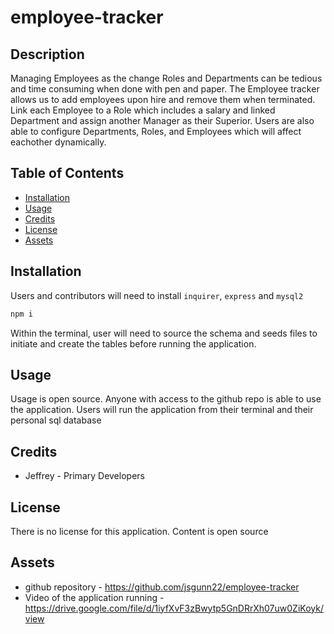 # employee-tracker

## Description

Managing Employees as the change Roles and Departments can be tedious and time consuming when done with pen and paper. The Employee tracker allows us to add employees upon hire and remove them when terminated. Link each Employee to a Role which includes a salary and linked Department and assign another Manager as their Superior. Users are also able to configure Departments, Roles, and Employees which will affect eachother dynamically.

## Table of Contents

- [Installation](#installation)
- [Usage](#usage)
- [Credits](#credits)
- [License](#license)
- [Assets](#assets)

## Installation

Users and contributors will need to install `inquirer`, `express` and `mysql2`

```md
npm i
```

Within the terminal, user will need to source the schema and seeds files to initiate and create the tables before running the application.

## Usage

Usage is open source. Anyone with access to the github repo is able to use the application. Users will run the application from their terminal and their personal sql database

## Credits

- Jeffrey - Primary Developers

## License

There is no license for this application. Content is open source

## Assets

- github repository - https://github.com/jsgunn22/employee-tracker
- Video of the application running - https://drive.google.com/file/d/1iyfXvF3zBwytp5GnDRrXh07uw0ZiKoyk/view
